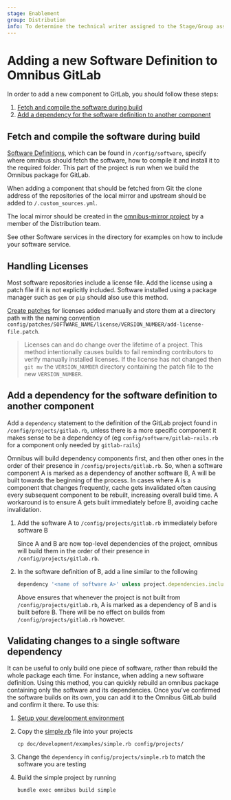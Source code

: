 ```yaml
---
stage: Enablement
group: Distribution
info: To determine the technical writer assigned to the Stage/Group associated with this page, see https://about.gitlab.com/handbook/engineering/ux/technical-writing/#designated-technical-writers
---
```


# Adding a new Software Definition to Omnibus GitLab

In order to add a new component to GitLab, you should follow these steps:

1. [Fetch and compile the software during build](#fetch-and-compile-the-software-during-build)
1. [Add a dependency for the software definition to another component](#add-a-dependency-for-the-software-definition-to-another-component)

## Fetch and compile the software during build

[Software Definitions](../architecture/index.md#software-definitions), which
can be found in `/config/software`, specify where omnibus should fetch the
software, how to compile it and install it to the required folder. This part of
the project is run when we build the Omnibus package for GitLab.

When adding a component that should be fetched from Git the clone address of the
repositories of the local mirror and upstream should be added to
`/.custom_sources.yml`.

The local mirror should be created in the [omnibus-mirror project](omnibus-mirror.md) by a member of the Distribution team.

See other Software services in the directory for examples on how to include your
software service.

## Handling Licenses

Most software repositories include a license file. Add the license using a patch
file if it is not explicitly included. Software installed using a package manager
such as `gem` or `pip` should also use this method.

[Create patches](creating-patches.md) for licenses added manually and store them
at a directory path with the naming convention
`config/patches/SOFTWARE_NAME/license/VERSION_NUMBER/add-license-file.patch`.

> Licenses can and do change over the lifetime of a project. This method
> intentionally causes builds to fail reminding contributors to verify manually
> installed licenses. If the license has not changed then `git mv` the `VERSION_NUMBER`
> directory containing the patch file to the new `VERSION_NUMBER`.

## Add a dependency for the software definition to another component

Add a `dependency` statement to the definition of the GitLab project found in
`/config/projects/gitlab.rb`, unless there is a more specific component it makes
sense to be a dependency of (eg `config/software/gitlab-rails.rb` for a
component only needed by `gitlab-rails`)

Omnibus will build dependency components first, and then other ones in the order
of their presence in `/config/projects/gitlab.rb`. So, when a software component
A is marked as a dependency of another software B, A will be built towards the
beginning of the process. In cases where A is a component that changes frequently, cache gets invalidated often causing every subsequent component to be
rebuilt, increasing overall build time. A workaround is to ensure A gets built
immediately before B, avoiding cache invalidation.

1. Add the software A to `/config/projects/gitlab.rb` immediately before
   software B

   Since A and B are now top-level dependencies of the project, omnibus will
   build them in the order of their presence in `/config/projects/gitlab.rb`.

1. In the software definition of B, add a line similar to the following

   ```ruby
   dependency '<name of software A>' unless project.dependencies.include?('<name of software A>')
   ```

   Above ensures that whenever the project is not built from
   `/config/projects/gitlab.rb`, A is marked as a dependency of B and is built
   before B. There will be no effect on builds from `/config/projects/gitlab.rb`
   however.

## Validating changes to a single software dependency

It can be useful to only build one piece of software, rather than rebuild the whole package each time. For instance,
when adding a new software definition. Using this method, you can quickly rebuild an omnibus package containing only
the software and its dependencies. Once you've confirmed the software builds on its own, you can add it to the Omnibus GitLab
build and confirm it there. To use this:

1. [Setup your development environment](setup.md)
1. Copy the [simple.rb](examples/simple.rb) file into your projects

   ```shell
   cp doc/development/examples/simple.rb config/projects/
   ```

1. Change the `dependency` in `config/projects/simple.rb` to match the software you are testing
1. Build the simple project by running

   ```shell
   bundle exec omnibus build simple
   ```
